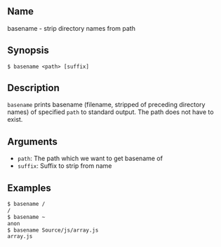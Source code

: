 ## Name

basename - strip directory names from path

## Synopsis

```**sh
$ basename <path> [suffix]
```

## Description

`basename` prints basename (filename, stripped of preceding directory names) of specified `path` to standard output. The path does not have to exist.

## Arguments

* `path`: The path which we want to get basename of
* `suffix`: Suffix to strip from name

## Examples

```sh
$ basename /
/
$ basename ~
anon
$ basename Source/js/array.js
array.js
```
